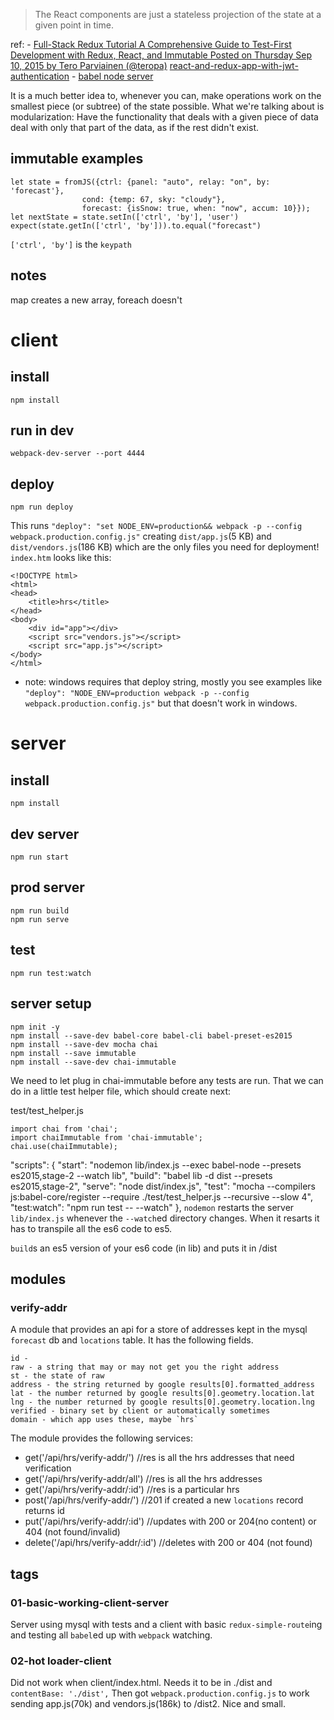 <blockquote>The React components are just a stateless projection of the state at a given point in time.</blockquote>
ref: 
- <a href="http://teropa.info/blog/2015/09/10/full-stack-redux-tutorial.html">Full-Stack Redux Tutorial
A Comprehensive Guide to Test-First Development with Redux, React, and Immutable
Posted on Thursday Sep 10, 2015 by Tero Parviainen (@teropa)</a>
<a href="https://auth0.com/blog/2016/01/04/secure-your-react-and-redux-app-with-jwt-authentication/">react-and-redux-app-with-jwt-authentication</a>
- <a href="https://github.com/babel/example-node-server">babel node server</a>



It is a much better idea to, whenever you can, make operations work on the smallest piece (or subtree) of the state possible. What we're talking about is modularization: Have the functionality that deals with a given piece of data deal with only that part of the data, as if the rest didn't exist.    

## immutable examples

    let state = fromJS({ctrl: {panel: "auto", relay: "on", by: 'forecast'},
                    cond: {temp: 67, sky: "cloudy"},
                    forecast: {isSnow: true, when: "now", accum: 10}});
    let nextState = state.setIn(['ctrl', 'by'], 'user')
    expect(state.getIn(['ctrl', 'by'])).to.equal("forecast")

`['ctrl', 'by']` is the `keypath`

## notes

map creates a new array, foreach doesn't
# client
## install
    npm install
## run in dev
    webpack-dev-server --port 4444
## deploy
    npm run deploy 

This runs `"deploy": "set NODE_ENV=production&& webpack -p --config webpack.production.config.js"` creating `dist/app.js`(5 KB) and `dist/vendors.js`(186 KB) which are the only files you need for deployment!  `index.htm` looks like this:

    <!DOCTYPE html>
    <html>
    <head>
        <title>hrs</title>
    </head>
    <body>
        <div id="app"></div>
        <script src="vendors.js"></script>
        <script src="app.js"></script>
    </body>
    </html>

- note: windows requires that deploy string, mostly you see examples like `"deploy": "NODE_ENV=production webpack -p --config webpack.production.config.js"`  but that doesn't work in windows. 
# server
## install
    npm install
## dev server
    npm run start
## prod server
    npm run build
    npm run serve
## test
    npm run test:watch
## server setup

    npm init -y
    npm install --save-dev babel-core babel-cli babel-preset-es2015
    npm install --save-dev mocha chai
    npm install --save immutable
    npm install --save-dev chai-immutable
We need to let plug in chai-immutable before any tests are run. That we can do in a little test helper file, which should create next:

test/test_helper.js

    import chai from 'chai';
    import chaiImmutable from 'chai-immutable';
    chai.use(chaiImmutable);

  "scripts": {
    "start": "nodemon lib/index.js --exec babel-node --presets es2015,stage-2 --watch lib",
    "build": "babel lib -d dist --presets es2015,stage-2",
    "serve": "node dist/index.js",
    "test": "mocha --compilers js:babel-core/register --require ./test/test_helper.js  --recursive --slow 4",
    "test:watch": "npm run test -- --watch"
  },
`nodemon` restarts the server `lib/index.js` whenever the `--watch`ed directory changes. When it resarts it has to transpile all the es6 code to es5.

`build`s an es5 version of your es6 code (in lib) and puts it in /dist
## modules
### verify-addr
A module that provides an api for a store of addresses kept in the mysql `forecast` db and `locations` table. It has the following fields.

    id -
    raw - a string that may or may not get you the right address
    st - the state of raw
    address - the string returned by google results[0].formatted_address
    lat - the number returned by google results[0].geometry.location.lat
    lng - the number returned by google results[0].geometry.location.lng
    verified - binary set by client or automatically sometimes
    domain - which app uses these, maybe `hrs`

The module provides the following services:

- get('/api/hrs/verify-addr/') //res is all the hrs addresses that need verification
- get('/api/hrs/verify-addr/all') //res is all the hrs addresses
- get('/api/hrs/verify-addr/:id') //res is a particular hrs 
- post('/api/hrs/verify-addr/') //201 if created a new `locations` record returns id
- put('/api/hrs/verify-addr/:id') //updates with 200 or 204(no content) or 404 (not found/invalid)
- delete('/api/hrs/verify-addr/:id') //deletes with 200 or 404 (not found)

## tags
### 01-basic-working-client-server
Server using mysql with tests and a client with basic `redux-simple-route`ing and testing all `babel`ed up with `webpack` watching.
### 02-hot loader-client
Did not work when client/index.html. Needs it to be in ./dist and `contentBase: './dist',` Then got `webpack.production.config.js` to work sending app.js(70k) and vendors.js(186k) to /dist2. Nice and small.